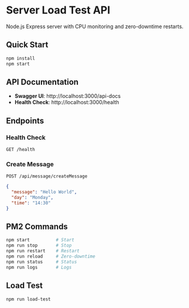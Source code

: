 # Server Load Test API

Node.js Express server with CPU monitoring and zero-downtime restarts.

## Quick Start

```bash
npm install
npm start
```

## API Documentation

- **Swagger UI**: http://localhost:3000/api-docs
- **Health Check**: http://localhost:3000/health

## Endpoints

### Health Check

```http
GET /health
```

### Create Message

```http
POST /api/message/createMessage
```

```json
{
  "message": "Hello World",
  "day": "Monday",
  "time": "14:30"
}
```

## PM2 Commands

```bash
npm start          # Start
npm run stop       # Stop
npm run restart    # Restart
npm run reload     # Zero-downtime
npm run status     # Status
npm run logs       # Logs
```

## Load Test

```bash
npm run load-test
```
